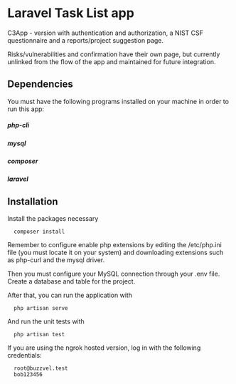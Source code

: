 # Laravel Task List app

C3App - version with authentication and authorization, a NIST CSF questionnaire and a reports/project suggestion page.

Risks/vulnerabilities and confirmation have their own page, but currently unlinked from the flow of the app and maintained for future integration.

## Dependencies

You must have the following programs installed on your machine in order to run this app:

##### php-cli
##### mysql
##### composer
##### laravel

## Installation

Install the packages necessary

```
  composer install
```

Remember to configure enable php extensions by editing the /etc/php.ini file (you must locate it on your system) and downloading extensions such as php-curl and the mysql driver.

Then you must configure your MySQL connection through your .env file. Create a database and table for the project.

After that, you can run the application with

```
  php artisan serve
```

And run the unit tests with

```
  php artisan test
```

If you are using the ngrok hosted version, log in with the following credentials:
```
  root@buzzvel.test
  bob123456
```